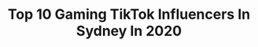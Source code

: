 ---
title: Top 10 Gaming TikTok Influencers In Sydney In 2020
description: >-
  Find top gaming TikTok influencers in Sydney in 2020. Most popular hashtags: #funny #gaming #pcgaming #minecraft.
platform: TikTok
profiles:
  - username: "buttermilkjesus9"
    fullname: >-
      Yasin Osias
    location: "Australia"
    followers: 46918
    engagement: 733
    commentsToLikes: 0.080190
    id: ck83za9yxz3t00j787qw1nosj
    verified: false
    hashtags: "#psycho, #vibecheck, #garou, #nolove"
  - username: "chongybrah"
    fullname: >-
      Chongy
    location: "Australia"
    followers: 16727
    engagement: 1695
    commentsToLikes: 0.014105
    id: ck81swb9rtkv10j78pjbv5vy2
    verified: false
    hashtags: "#natureathome, #cake, #tiktokusa, #tradies"
  - username: "stephhodges1994"
    fullname: >-
      Steph Hodges
    location: "Australia"
    followers: 9665
    engagement: 933
    commentsToLikes: 0.025762
    id: cka0p1gbn692d0i7868891c0n
    verified: false
    hashtags: "#overthinker, #gamer, #lionking, #australia"
  - username: "mynameisjosuha"
    fullname: >-
      My Name is Josuha
    location: "Australia"
    followers: 46635
    engagement: 2227
    commentsToLikes: 0.022586
    id: ck81sy6hetzne0j7893t2p5d2
    verified: false
    hashtags: "#helpful, #learnfromme, #women, #hiddentalent"
  - username: "wanderingjenkins"
    fullname: >-
      Wandering Jenkins
    location: "Australia"
    followers: 98295
    engagement: 340
    commentsToLikes: 0.013295
    id: ck8kd34jh40m80j788bn0elvd
    verified: false
    hashtags: "#nature, #foodlover, #covid19, #boat"
  - username: "gamegrl64"
    fullname: >-
      🖌💕 Game.grl 💕🖌
    location: "Australia"
    followers: 40438
    engagement: 2138
    commentsToLikes: 0.016174
    id: ck83ypj31ukkb0j781mq5robx
    verified: false
    hashtags: "#lofi, #japan, #canberra, #gamingroom"
  - username: "saxcy"
    fullname: >-
      sauce
    location: "Australia"
    followers: 81394
    engagement: 1046
    commentsToLikes: 0.023520
    id: ckaftt02e6vrs0i78bdyoms70
    verified: false
    hashtags: "#tiktokcovers, #mugshotchallege, #dota, #computer"
  - username: "danallengaming"
    fullname: >-
      Dan Allen Gaming
    location: "Australia"
    followers: 13703
    engagement: 628
    commentsToLikes: 0.015281
    id: ckan3si4x6r250i781aa7fb5o
    verified: false
    hashtags: "#gamingclip, #animal, #gulag, #brightmemory"
  - username: "the_silly_salmon"
    fullname: >-
      Silly_Salmon
    location: "Australia"
    followers: 84965
    engagement: 2399
    commentsToLikes: 0.021586
    id: ck8qny2jzwlat0j78i7skai2n
    verified: false
    hashtags: "#oldtiktok, #minecraft, #harmonica, #fnaf"
  - username: "callum_gilroy"
    fullname: >-
      calgil
    location: "Australia"
    followers: 6042
    engagement: 955
    commentsToLikes: 0.091429
    id: cka0x5zl55u4r0i78tb4wmrgk
    verified: false
    hashtags: "#luck, #drift, #happyeaster, #nfsheat"
---